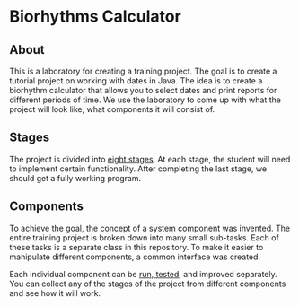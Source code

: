 # Biorhythms Calculator

## About

This is a laboratory for creating a training project. The goal is to create a tutorial project on working with dates in Java. The idea is to create a biorhythm calculator that allows you to select dates and print reports for different periods of time. We use the laboratory to come up with what the project will look like, what components it will consist of.

## Stages

The project is divided into [eight stages](/src/main/java/lv/id/jc/biorhythm/stage). At each stage, the student will need to implement certain functionality. After completing the last stage, we should get a fully working program.

## Components 

To achieve the goal, the concept of a system component was invented. The entire training project is broken down into many small sub-tasks. Each of these tasks is a separate class in this repository. To make it easier to manipulate different components, a common interface was created.

Each individual component can be [run, tested](/src/test/java/lv/id/jc/runner), and improved separately. You can collect any of the stages of the project from different components and see how it will work.
